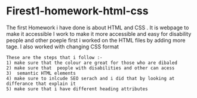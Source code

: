 # Firest1-homework-html-css

The first Homework i have done is about HTML and CSS . 
It is webpage to make it accessible
I work to make it more accessible and easy for disability people and other poeple 
first i worked on the HTML files by adding more tage. 
I also worked with changing CSS format  


    These are the steps that i follow :-
    1) make sure that the colour are great for those who are dibaled 
    2) make sure that  people with disabilities and other can acess 
    3)  semantic HTML elements
    4) make sure to inlcude SEO serach and i did that by looking at differance that explain it 
    5) make sure that i have different heading attributes
